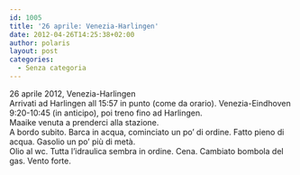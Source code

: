 ```yaml
---
id: 1005
title: '26 aprile: Venezia-Harlingen'
date: 2012-04-26T14:25:38+02:00
author: polaris
layout: post
categories:
  - Senza categoria
---
```

26 aprile 2012, Venezia-Harlingen  
Arrivati ad Harlingen all 15:57 in punto (come da orario). Venezia-Eindhoven 9:20-10:45 (in anticipo), poi treno fino ad Harlingen.  
Maaike venuta a prenderci alla stazione.  
A bordo subito. Barca in acqua, cominciato un po&#8217; di ordine. Fatto pieno di acqua. Gasolio un po&#8217; più di metà.  
Olio al wc. Tutta l&#8217;idraulica sembra in ordine. Cena. Cambiato bombola del gas. Vento forte.